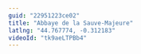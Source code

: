 ```yaml
---
guid: "22951223ce02"
title: "Abbaye de la Sauve-Majeure"
latlng: "44.767774, -0.312183"
videoId: "tk9aeLTPBb4" 
---
```

